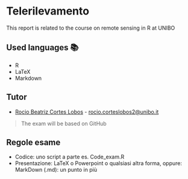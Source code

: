 # Telerilevamento
This report is related to the course on remote sensing in R at UNIBO
## Used languages 📚
+ R
+ LaTeX
+ Markdown

## Tutor
+ [Rocio Beatriz Cortes Lobos](https://www.unibo.it/sitoweb/rocio.corteslobos2) - rocio.corteslobos2@unibo.it
> The exam will be based on GitHub


## Regole esame
+ Codice: uno script a parte es. Code_exam.R
+ Presentazione: LaTeX o Powerpoint o qualsiasi altra forma, oppure: MarkDown (.md): un punto in più

